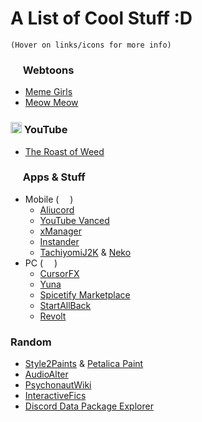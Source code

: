 # A List of Cool Stuff :D
`(Hover on links/icons for more info)`
### <img src="https://user-images.githubusercontent.com/88865846/147873103-27dfe9f0-b3bc-4d78-9bc5-beb8a81b74a4.png" width="16px" /> Webtoons
- [Meme Girls](https://webtoons.com/en/challenge/meme-girls/list?title_no=304446 "A funny/cute webtoon about memes, current events, etc.")
- [Meow Meow](https://www.webtoons.com/en/challenge/meow-meow-/list?title_no=596524 "AHHH CUTENESS!!!")

### <img src="https://all-4-one.com/wp-content/uploads/2020/12/youtube-icon-logo-logo-icon-png-svg.png" width="18px" /> YouTube
- [The Roast of Weed](https://youtu.be/HP_aGGgR4Vs "A funny cartoon skit about drugs")

### <img src="https://image.flaticon.com/icons/png/512/199/199570.png" width="16px" /> Apps & Stuff
- Mobile ( [<img src="https://www.nicepng.com/png/full/270-2705148_android-alpha-logo-ideas-complete-android-guide-book.png" width="10" />](Cool.md#apps--stuff "Android") )
	- [Aliucord](https://github.com/Aliucord/Aliucord/releases "The best Discord mod for mobile")
	- [YouTube Vanced](https://vancedapp.com "YouTube mod")
	- [xManager](https://github.com/xManager-v2/xManager-Spotify/releases "Spotify mod (like YT Vanced)")
	- [Instander](https://thedise.me/instander "Instagram mod")
	- [TachiyomiJ2K](https://tachiyomi.org "Tachiyomi (manga reader) but better") & [Neko](https://github.com/CarlosEsco/Neko/releases "Like Tachiyomi, but syncs with MangaDex")
- PC ( [<img src="http://vignette4.wikia.nocookie.net/logopedia/images/8/84/Windows_symbol_2000s.svg/revision/latest?cb=20161001134149" width="10" />](Cool.md#apps--stuff "Windows") )
	- [CursorFX](https://download.cnet.com/CursorFX/3000-2317_4-10070056.html "A free trial of a paid app to change your cursor")
	- [Yuna](https://github.com/BeeeQueue/yuna/releases "An app to stream anime and update your anime list automatically")
	- [Spicetify Marketplace](https://github.com/CharlieS1103/spicetify-marketplace "Spice up your Spotify")
	- [StartAllBack](https://startallback.com "Customize the windows Start Menu, Taskbar, and File Explorer")
	- [Revolt](https://github.com/revoltchat "Well.. Discord but not. Has it's pros and cons and is FOSS")

### Random
- [Style2Paints](https://github.com/lllyasviel/style2paints "AI driven line art colorization tool") & [Petalica Paint](https://petalica-paint.pixiv.dev/index_en.html "Like S2P but a website")
- [AudioAlter](https://audioalter.com "Edit audio in many different ways")
- [PsychonautWiki](https://psychonautwiki.org/wiki/Main_Page "Wikipedia for drugs (whether you're looking at dosages or just find it interesting)")
- [InteractiveFics](https://chrome.google.com/webstore/detail/interactivefics/pcpjpdomcbnlkbghmchnjgeejpdlonli "A chrome extension to make fanfics interactive")
- [Discord Data Package Explorer](https://ddpe.androz2091.fr "Shows you your Discord stats from your requested data")
